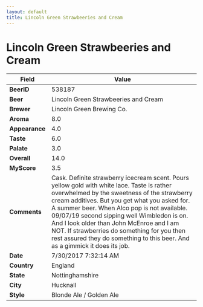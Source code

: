 ```yaml
---
layout: default
title: Lincoln Green Strawbeeries and Cream
---
```


# Lincoln Green Strawbeeries and Cream

| Field         | Value     |
|---------------|-----------|
| **BeerID** | 538187 |
| **Beer** | Lincoln Green Strawbeeries and Cream |
| **Brewer** | Lincoln Green Brewing Co. |
| **Aroma** | 8.0 |
| **Appearance** | 4.0 |
| **Taste** | 6.0 |
| **Palate** | 3.0 |
| **Overall** | 14.0 |
| **MyScore** | 3.5 |
| **Comments** | Cask. Definite strawberry icecream scent. Pours yellow gold with white lace. Taste is rather overwhelmed by the sweetness of the strawberry cream additives. But you get what you asked for. A summer beer. When Alco pop is not available. 09/07/19 second sipping well Wimbledon is on. And I look older than John McEnroe and I am NOT. If strawberries do something for you then rest assured they do something to this beer. And as a gimmick it does its job. |
| **Date** | 7/30/2017 7:32:14 AM |
| **Country** | England |
| **State** | Nottinghamshire |
| **City** | Hucknall |
| **Style** | Blonde Ale / Golden Ale |
